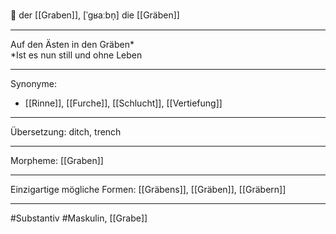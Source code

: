 🔵 der [[Graben]], [ˈɡʁaːbn̩]
die [[Gräben]]


---
Auf den Ästen in den Gräben*  
*Ist es nun still und ohne Leben

---
Synonyme:
- [[Rinne]], [[Furche]], [[Schlucht]], [[Vertiefung]]

---
Übersetzung: ditch, trench

---
Morpheme:
[[Graben]]

---
Einzigartige mögliche Formen: [[Gräbens]], [[Gräben]], [[Gräbern]]

---
#Substantiv #Maskulin, [[Grabe]]